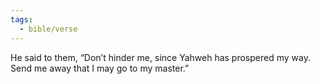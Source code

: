 ```yaml
---
tags:
  - bible/verse
---
```

He said to them, “Don’t hinder me, since Yahweh has prospered my way. Send me away that I may go to my master.”